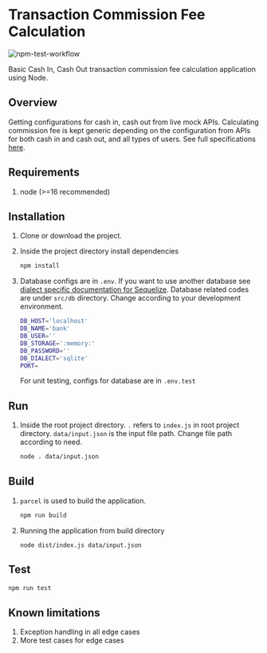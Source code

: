 ﻿# Transaction Commission Fee Calculation

![npm-test-workflow](https://github.com/ashik112/transaction-commission-calculation/actions/workflows/node-test-action.yml/badge.svg)

Basic Cash In, Cash Out transaction commission fee calculation application using Node.

## Overview

Getting configurations for cash in, cash out from live mock APIs. Calculating commission fee is kept generic depending on the configuration from APIs for both cash in and cash out, and all types of users. See full specifications [here](https://gist.github.com/mariusbalcytis/9d8d2122fe005bd2c4e10720834bfe25).

## Requirements

1. node (>=16 recommended)

## Installation

1. Clone or download the project.
2. Inside the project directory install dependencies

   ```bash
   npm install
   ```

3. Database configs are in `.env`. If you want to use another database see [dialect specific documentation for Sequelize](https://sequelize.org/docs/v6/other-topics/dialect-specific-things/). Database related codes are under `src/db` directory. Change according to your development environment.

    ```bash
    DB_HOST='localhost'
    DB_NAME='bank'
    DB_USER=''
    DB_STORAGE=':memory:'
    DB_PASSWORD=''
    DB_DIALECT='sqlite'
    PORT=
    ```

    For unit testing, configs for database are in `.env.test`

## Run

1. Inside the root project directory. `.` refers to `index.js` in root project directory. `data/input.json` is the input file path. Change file path according to need.

   ```bash
   node . data/input.json
   ```

## Build

1. `parcel` is used to build the application.

   ```bash
   npm run build
   ```

2. Running the application from build directory

   ```base
   node dist/index.js data/input.json
   ```

## Test

   ```bash
   npm run test
   ```

## Known limitations

1. Exception handling in all edge cases
2. More test cases for edge cases
